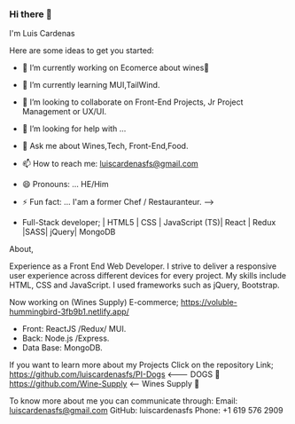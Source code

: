 ### Hi there 👋
I'm Luis Cardenas

Here are some ideas to get you started:

- 🔭 I’m currently working on Ecomerce about wines🍷
- 🌱 I’m currently learning MUI,TailWind.
- 👯 I’m looking to collaborate on Front-End Projects, Jr Project Management or UX/UI.
- 🤔 I’m looking for help with ...
- 💬 Ask me about Wines,Tech, Front-End,Food.
- 📫 How to reach me: luiscardenasfs@gmail.com
- 😄 Pronouns: ... HE/Him
- ⚡ Fun fact: ... I'am a former Chef / Restauranteur.
-->

- Full-Stack developer; | HTML5 | CSS | JavaScript (TS)| React | Redux |SASS| jQuery| MongoDB

About,

Experience as a Front End Web Developer. I strive to deliver a responsive user experience across different devices for every project. My skills include  HTML, CSS and JavaScript. I used frameworks such as jQuery, Bootstrap.

Now working on  (Wines Supply) E-commerce;
https://voluble-hummingbird-3fb9b1.netlify.app/

- Front: ReactJS /Redux/ MUI. 
- Back: Node.js /Express. 
- Data Base: MongoDB.

If you want to learn more about my Projects Click on the repository Link;
https://github.com/luiscardenasfs/PI-Dogs   <---   DOGS          🐶
https://github.com/Wine-Supply              <--    Wines Supply  🍷

To know more about me you can communicate through:
Email: luiscardenasfs@gmail.com
GitHub: luiscardenasfs 
Phone: +1 619 576 2909
